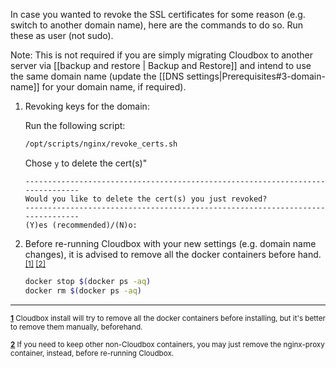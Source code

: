 In case you wanted to revoke the SSL certificates for some reason (e.g. switch to another domain name), here are the commands to do so. Run these as user (not sudo).

Note: This is not required if you are simply migrating Cloudbox to another server via [[backup and restore | Backup and Restore]] and intend to use the same domain name (update the [[DNS settings|Prerequisites#3-domain-name]] for your domain name, if required).

1. Revoking keys for the domain:

   Run the following script:

   ```bash
   /opt/scripts/nginx/revoke_certs.sh
   ```

   Chose `y` to delete the cert(s)"

   ```
   -------------------------------------------------------------------------------
   Would you like to delete the cert(s) you just revoked?
   -------------------------------------------------------------------------------
   (Y)es (recommended)/(N)o: 
   ```


1. Before re-running Cloudbox with your new settings (e.g. domain name changes), it is advised to remove all the docker containers before hand. <sup name="a1">[\[1\]](#f1) </sup><sup name="a2">[\[2\]](#f2)</sup>


   ```bash
   docker stop $(docker ps -aq)
   docker rm $(docker ps -aq)
   ```



***

<sup><b name="f1">[1](#a1)</b> Cloudbox install will try to remove all the docker containers before installing, but it's better to remove them manually, beforehand. </sup>

<sup><b name="f2">[2](#a2)</b> If you need to keep other non-Cloudbox containers, you may just remove the nginx-proxy container, instead, before re-running Cloudbox. </sup>
